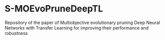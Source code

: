 # S-MOEvoPruneDeepTL
Repository of the paper of Multiobjective evolutionary pruning Deep Neural Networks with Transfer Learning for improving their performance and robustness
